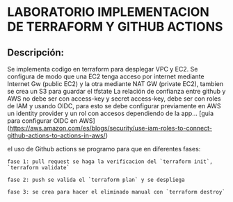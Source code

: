 # LABORATORIO IMPLEMENTACION DE TERRAFORM Y GITHUB ACTIONS

## Descripción:

  Se implementa codigo en terraform para desplegar VPC y EC2.
  Se configura de modo que una EC2 tenga acceso por internet mediante Internet Gw (public EC2) y la otra mediante NAT GW (private EC2), tambien se crea un S3 para guardar el tfstate
  La relación de confianza entre github y AWS no debe ser con access-key y secret access-key, debe ser con roles de IAM y usando OIDC, para esto se debe configurar previamente en AWS un identity provider y 
  un rol con accesos dependiendo de la app... [guia para configurar OIDC en AWS] (https://aws.amazon.com/es/blogs/security/use-iam-roles-to-connect-github-actions-to-actions-in-aws/)

  el uso de Github actions se programo para que en diferentes fases:
  
    fase 1: pull request se haga la verificacion del `terraform init`,  `terraform validate`
    
    fase 2: push se valida el `terraform plan` y se despliega
    
    fase 3: se crea para hacer el eliminado manual con `terraform destroy`
